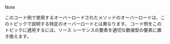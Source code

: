 > [!NOTE]
>  このコード例で使用するオーバーロードされたメソッドのオーバーロードは、このトピックで説明する特定のオーバーロードとは異なります。 コード例をこのトピックに適用するには、ソース シーケンスの要素を適切な数値型の要素に置き換えます。